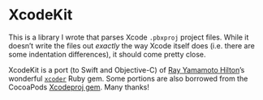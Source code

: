 # XcodeKit

This is a library I wrote that parses Xcode `.pbxproj` project files. While it doesn’t write the files out _exactly_ the way Xcode itself does (i.e. there are some indentation differences), it should come pretty close.

XcodeKit is a port (to Swift and Objective-C) of [Ray Yamamoto Hilton](https://ray.sh/)’s wonderful [`xcoder`](https://github.com/rayh/xcoder) Ruby gem. Some portions are also borrowed from the CocoaPods [Xcodeproj gem](https://github.com/CocoaPods/Xcodeproj). Many thanks!
